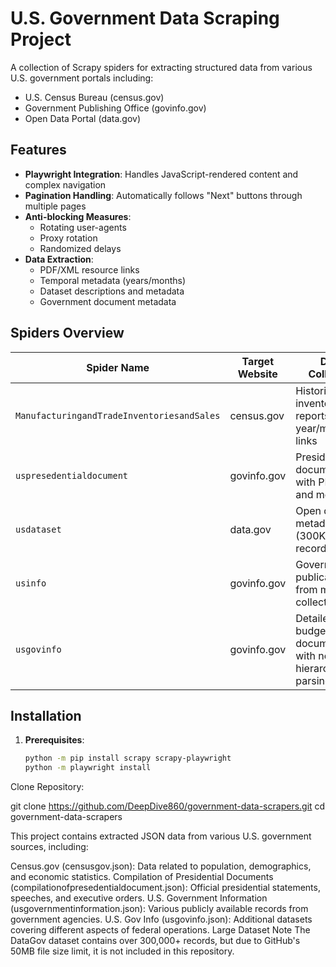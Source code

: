 # U.S. Government Data Scraping Project

A collection of Scrapy spiders for extracting structured data from various U.S. government portals including:
- U.S. Census Bureau (census.gov)
- Government Publishing Office (govinfo.gov)
- Open Data Portal (data.gov)

## Features

- **Playwright Integration**: Handles JavaScript-rendered content and complex navigation
- **Pagination Handling**: Automatically follows "Next" buttons through multiple pages
- **Anti-blocking Measures**:
  - Rotating user-agents
  - Proxy rotation
  - Randomized delays
- **Data Extraction**:
  - PDF/XML resource links
  - Temporal metadata (years/months)
  - Dataset descriptions and metadata
  - Government document metadata

## Spiders Overview

| Spider Name                          | Target Website     | Data Collected                                                                 |
|--------------------------------------|--------------------|--------------------------------------------------------------------------------|
| `ManufacturingandTradeInventoriesandSales` | census.gov         | Historical inventory reports with year/month/file links                       |
| `uspresedentialdocument`             | govinfo.gov        | Presidential documents with PDF links and metadata                            |
| `usdataset`                          | data.gov           | Open dataset metadata (300K+ records)                                         |
| `usinfo`                             | govinfo.gov        | Government publications from multiple collections                             |
| `usgovinfo`                          | govinfo.gov        | Detailed budget documents with nested hierarchy parsing                       |

## Installation

1. **Prerequisites**:
   ```bash
   python -m pip install scrapy scrapy-playwright
   python -m playwright install

Clone Repository:

git clone https://github.com/DeepDive860/government-data-scrapers.git
cd government-data-scrapers

This project contains extracted JSON data from various U.S. government sources, including:

Census.gov (censusgov.json): Data related to population, demographics, and economic statistics.
Compilation of Presidential Documents (compilationofpresedentialdocument.json): Official presidential statements, speeches, and executive orders.
U.S. Government Information (usgovernmentinformation.json): Various publicly available records from government agencies.
U.S. Gov Info (usgovinfo.json): Additional datasets covering different aspects of federal operations.
Large Dataset Note
The DataGov dataset contains over 300,000+ records, but due to GitHub's 50MB file size limit, it is not included in this repository.

